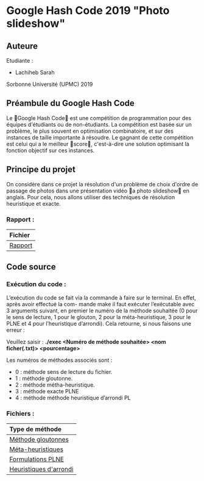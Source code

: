 # Google Hash Code 2019 "Photo slideshow"

## Auteure
Etudiante :

* Lachiheb Sarah

Sorbonne Université (UPMC) 2019 

## Préambule du Google Hash Code

Le 􏰀Google Hash Code􏰁 est une compétition de programmation pour des équipes d'étudiants ou de non-étudiants. La compétition est basée sur un problème, le plus souvent en optimisation combinatoire, et sur des instances de taille importante à résoudre. Le gagnant de cette compétition est celui qui a le meilleur 􏰀score􏰁, c'est-à-dire une solution optimisant la fonction objectif sur ces instances.

## Principe du projet

On considère dans ce projet la résolution d'un problème de choix d'ordre de passage de photos dans une présentation vidéo 􏰀a photo slideshow􏰁 en anglais. Pour cela, nous allons utiliser des techniques de résolution heuristique et exacte.

### Rapport :
|Fichier|
|:------|
|[Rapport](https://gitlab.com/ProjetLachiheb/google_hash_code_2019_photo_slidehow/blob/master/Rapport/Rapport.pdf)|

## Code source

### Exécution du code :

L’exécution du code se fait via la commande à faire sur le terminal. En effet, après avoir effectué la com- mande make il faut exécuter l’exécutable avec 3 arguments suivant, en premier le numéro de la méthode souhaitée (0 pour le sens de lecture, 1 pour le glouton, 2 pour la méta-heuristique, 3 pour le PLNE et 4 pour l’heuristique d’arrondi). Cela retourne, si nous faisons une erreur :

Veuillez saisir : **./exec \<Numéro de méthode souhaitée\> \<nom ficher(.txt)\>  \<pourcentage\>**

 Les numéros de méthodes associés sont :

* 0 : méthode sens de lecture du fichier. 
* 1 : méthode gloutonne.
* 2 : méthode métha-heuristique.
* 3 : méthode exacte PLNE
* 4 : méthode méthode heuristique d’arrondi PL

### Fichiers :

|Type de méthode | 
|:------| 
|[Méthode gloutonnes](https://gitlab.com/ProjetLachiheb/google_hash_code_2019_photo_slidehow/blob/master/sources/PresentationSimple.cpp)|
|[Méta-heuristiques](https://gitlab.com/ProjetLachiheb/google_hash_code_2019_photo_slidehow/blob/master/sources/PresentationSimple.cpp)|
|[Formulations PLNE](https://gitlab.com/ProjetLachiheb/google_hash_code_2019_photo_slidehow/blob/master/sources/PresentationExacte.cpp)|
|[Heuristiques d'arrondi](https://gitlab.com/ProjetLachiheb/google_hash_code_2019_photo_slidehow/blob/master/sources/PresentationExacte.cpp)|

